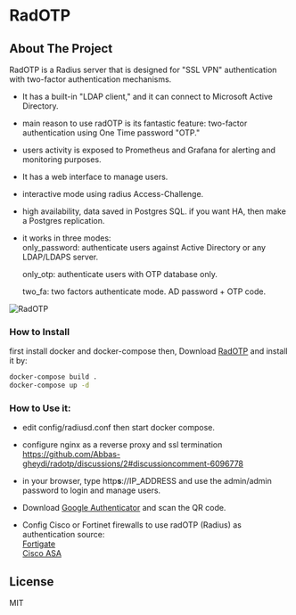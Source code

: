 # RadOTP
## About The Project
RadOTP is a Radius server that is designed for "SSL VPN" authentication with two-factor authentication mechanisms.   
* It has a built-in "LDAP client," and it can connect to Microsoft Active Directory.   
* main reason to use radOTP is its fantastic feature: two-factor authentication using One Time password "OTP."   
* users activity is exposed to Prometheus and Grafana for alerting and monitoring purposes.   
* It has a web interface to manage users.   
* interactive mode using radius Access-Challenge.   
* high availability, data saved in Postgres SQL. if you want HA, then make a Postgres replication.   
* it works in three modes:   
    only_password: authenticate users against Active Directory or any LDAP/LDAPS server.   

    only_otp: authenticate users with OTP database only.   

    two_fa: two factors authenticate mode. AD password + OTP code.   

![RadOTP](https://github.com/Abbas-gheydi/radotp/blob/main/assets/radotp.jpg)

### How to Install
first install docker and docker-compose then, Download [RadOTP](https://github.com/Abbas-gheydi/radotp/releases) and install it by:  
```bash
docker-compose build . 
docker-compose up -d  
```

### How to Use it:
  
- edit config/radiusd.conf then start docker compose. 

- configure nginx as a reverse proxy and ssl termination https://github.com/Abbas-gheydi/radotp/discussions/2#discussioncomment-6096778     

- in your browser, type http**s**://IP_ADDRESS and use the admin/admin password to login and manage users.   

- Download [Google Authenticator](https://play.google.com/store/apps/details?id=com.google.android.apps.authenticator2&hl=en_US&gl=US) and scan the QR code.   

- Config Cisco or Fortinet firewalls to use radOTP (Radius) as authentication source:   
[Fortigate](https://docs.fortinet.com/document/fortigate/6.0.0/cookbook/200757/connecting-the-fortigate-to-the-radius-server)   
[Cisco ASA](https://www.cisco.com/c/en/us/support/docs/security/asa-5500-x-series-next-generation-firewalls/98594-configure-radius-authentication.html)   

## License

MIT
